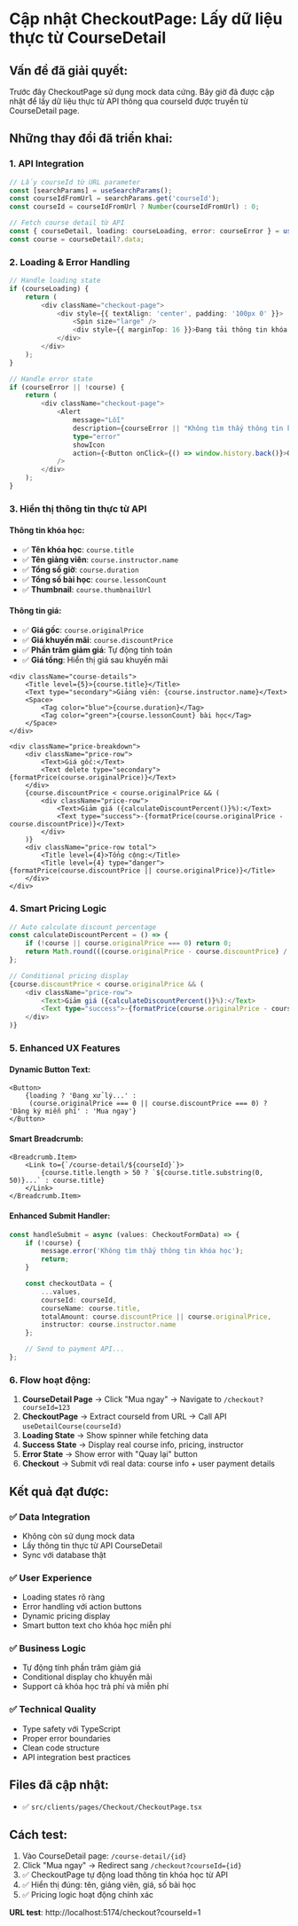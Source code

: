 # Cập nhật CheckoutPage: Lấy dữ liệu thực từ CourseDetail

## Vấn đề đã giải quyết:
Trước đây CheckoutPage sử dụng mock data cứng. Bây giờ đã được cập nhật để lấy dữ liệu thực từ API thông qua courseId được truyền từ CourseDetail page.

## Những thay đổi đã triển khai:

### 1. **API Integration**
```typescript
// Lấy courseId từ URL parameter
const [searchParams] = useSearchParams();
const courseIdFromUrl = searchParams.get('courseId');
const courseId = courseIdFromUrl ? Number(courseIdFromUrl) : 0;

// Fetch course detail từ API
const { courseDetail, loading: courseLoading, error: courseError } = useDetailCourse(courseId);
const course = courseDetail?.data;
```

### 2. **Loading & Error Handling**
```typescript
// Handle loading state
if (courseLoading) {
    return (
        <div className="checkout-page">
            <div style={{ textAlign: 'center', padding: '100px 0' }}>
                <Spin size="large" />
                <div style={{ marginTop: 16 }}>Đang tải thông tin khóa học...</div>
            </div>
        </div>
    );
}

// Handle error state  
if (courseError || !course) {
    return (
        <div className="checkout-page">
            <Alert
                message="Lỗi"
                description={courseError || "Không tìm thấy thông tin khóa học"}
                type="error"
                showIcon
                action={<Button onClick={() => window.history.back()}>Quay lại</Button>}
            />
        </div>
    );
}
```

### 3. **Hiển thị thông tin thực từ API**

#### **Thông tin khóa học:**
- ✅ **Tên khóa học**: `course.title`
- ✅ **Tên giảng viên**: `course.instructor.name`  
- ✅ **Tổng số giờ**: `course.duration`
- ✅ **Tổng số bài học**: `course.lessonCount`
- ✅ **Thumbnail**: `course.thumbnailUrl`

#### **Thông tin giá:**
- ✅ **Giá gốc**: `course.originalPrice`
- ✅ **Giá khuyến mãi**: `course.discountPrice` 
- ✅ **Phần trăm giảm giá**: Tự động tính toán
- ✅ **Giá tổng**: Hiển thị giá sau khuyến mãi

```tsx
<div className="course-details">
    <Title level={5}>{course.title}</Title>
    <Text type="secondary">Giảng viên: {course.instructor.name}</Text>
    <Space>
        <Tag color="blue">{course.duration}</Tag>
        <Tag color="green">{course.lessonCount} bài học</Tag>
    </Space>
</div>

<div className="price-breakdown">
    <div className="price-row">
        <Text>Giá gốc:</Text>
        <Text delete type="secondary">{formatPrice(course.originalPrice)}</Text>
    </div>
    {course.discountPrice < course.originalPrice && (
        <div className="price-row">
            <Text>Giảm giá ({calculateDiscountPercent()}%):</Text>
            <Text type="success">-{formatPrice(course.originalPrice - course.discountPrice)}</Text>
        </div>
    )}
    <div className="price-row total">
        <Title level={4}>Tổng cộng:</Title>
        <Title level={4} type="danger">{formatPrice(course.discountPrice || course.originalPrice)}</Title>
    </div>
</div>
```

### 4. **Smart Pricing Logic**
```typescript
// Auto calculate discount percentage
const calculateDiscountPercent = () => {
    if (!course || course.originalPrice === 0) return 0;
    return Math.round(((course.originalPrice - course.discountPrice) / course.originalPrice) * 100);
};

// Conditional pricing display
{course.discountPrice < course.originalPrice && (
    <div className="price-row">
        <Text>Giảm giá ({calculateDiscountPercent()}%):</Text>
        <Text type="success">-{formatPrice(course.originalPrice - course.discountPrice)}</Text>
    </div>
)}
```

### 5. **Enhanced UX Features**

#### **Dynamic Button Text:**
```tsx
<Button>
    {loading ? 'Đang xử lý...' : 
     (course.originalPrice === 0 || course.discountPrice === 0) ? 'Đăng ký miễn phí' : 'Mua ngay'}
</Button>
```

#### **Smart Breadcrumb:**
```tsx
<Breadcrumb.Item>
    <Link to={`/course-detail/${courseId}`}>
        {course.title.length > 50 ? `${course.title.substring(0, 50)}...` : course.title}
    </Link>
</Breadcrumb.Item>
```

#### **Enhanced Submit Handler:**
```typescript
const handleSubmit = async (values: CheckoutFormData) => {
    if (!course) {
        message.error('Không tìm thấy thông tin khóa học');
        return;
    }

    const checkoutData = {
        ...values,
        courseId: courseId,
        courseName: course.title,
        totalAmount: course.discountPrice || course.originalPrice,
        instructor: course.instructor.name
    };

    // Send to payment API...
};
```

### 6. **Flow hoạt động:**

1. **CourseDetail Page** → Click "Mua ngay" → Navigate to `/checkout?courseId=123`
2. **CheckoutPage** → Extract courseId from URL → Call API `useDetailCourse(courseId)`
3. **Loading State** → Show spinner while fetching data
4. **Success State** → Display real course info, pricing, instructor
5. **Error State** → Show error with "Quay lại" button
6. **Checkout** → Submit với real data: course info + user payment details

## Kết quả đạt được:

### ✅ **Data Integration**
- Không còn sử dụng mock data
- Lấy thông tin thực từ API CourseDetail  
- Sync với database thật

### ✅ **User Experience**
- Loading states rõ ràng
- Error handling với action buttons
- Dynamic pricing display
- Smart button text cho khóa học miễn phí

### ✅ **Business Logic**
- Tự động tính phần trăm giảm giá
- Conditional display cho khuyến mãi
- Support cả khóa học trả phí và miễn phí

### ✅ **Technical Quality**
- Type safety với TypeScript
- Proper error boundaries
- Clean code structure
- API integration best practices

## Files đã cập nhật:
- ✅ `src/clients/pages/Checkout/CheckoutPage.tsx`

## Cách test:
1. Vào CourseDetail page: `/course-detail/{id}`
2. Click "Mua ngay" → Redirect sang `/checkout?courseId={id}`
3. ✅ CheckoutPage tự động load thông tin khóa học từ API
4. ✅ Hiển thị đúng: tên, giảng viên, giá, số bài học
5. ✅ Pricing logic hoạt động chính xác

**URL test**: http://localhost:5174/checkout?courseId=1
